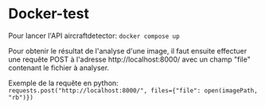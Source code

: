 # Docker-test

Pour lancer l'API aircraftdetector: ```docker compose up```

Pour obtenir le résultat de l'analyse d'une image, il faut ensuite effectuer une requête POST à l'adresse http://localhost:8000/ avec un champ "file" contenant le fichier à analyser.

Exemple de la requête en python: ```requests.post("http://localhost:8000/", files={"file": open(imagePath, "rb")})```


